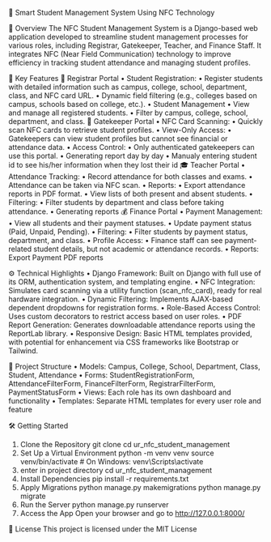 

📘 Smart Student Management System Using NFC Technology

📌 Overview
The NFC Student Management System is a Django-based web application developed to streamline student management processes for various roles,
including Registrar, Gatekeeper, Teacher, and Finance Staff. It integrates NFC (Near Field Communication) technology to improve efficiency 
in tracking student attendance and managing student profiles.

🚀 Key Features
🔐 Registrar Portal
•	Student Registration:
•	Register students with detailed information such as campus, college, school, department, class, and NFC card URL.
•	Dynamic field filtering (e.g., colleges based on campus, schools based on college, etc.).
•	Student Management
•	View and manage all registered students.
•	Filter by campus, college, school, department, and class.
🛂 Gatekeeper Portal
•	NFC Card Scanning:
•	Quickly scan NFC cards to retrieve student profiles.
•	View-Only Access:
•	Gatekeepers can view student profiles but cannot see financial or attendance data.
•	Access Control:
•	Only authenticated gatekeepers can use this portal.
•   Generating report day by day
•   Manualy entering student id to see his/her information when they lost their id
🎓 Teacher Portal
•	Attendance Tracking:
•	Record attendance for both classes and exams.
•	Attendance can be taken via NFC scan.
•	Reports:
•	Export attendance reports in PDF format.
•	View lists of both present and absent students.
•	Filtering:
•	Filter students by department and class before taking attendance.
•   Generating reports
💰 Finance Portal
•	Payment Management:
•	View all students and their payment statuses.
•	Update payment status (Paid, Unpaid, Pending).
•	Filtering:
•	Filter students by payment status, department, and class.
•	Profile Access:
•	Finance staff can see payment-related student details, but not academic or attendance records.
•	Reports: Export Payment PDF reports

⚙️ Technical Highlights
•	Django Framework: Built on Django with full use of its ORM, authentication system, and templating engine.
•	NFC Integration: Simulates card scanning via a utility function (scan_nfc_card), ready for real hardware integration.
•	Dynamic Filtering: Implements AJAX-based dependent dropdowns for registration forms.
•	Role-Based Access Control: Uses custom decorators to restrict access based on user roles.
•	PDF Report Generation: Generates downloadable attendance reports using the ReportLab library.
•	Responsive Design: Basic HTML templates provided, with potential for enhancement via CSS frameworks like Bootstrap or Tailwind.


🧱 Project Structure
•	Models: Campus, College, School, Department, Class, Student, Attendance
•	Forms: StudentRegistrationForm, AttendanceFilterForm, FinanceFilterForm, RegistrarFilterForm, PaymentStatusForm
•	Views: Each role has its own dashboard and functionality
•	Templates: Separate HTML templates for every user role and feature

🛠️ Getting Started
1. Clone the Repository
    git clone <repository-url>
    cd ur_nfc_student_management
2. Set Up a Virtual Environment
    python -m venv venv
    source venv/bin/activate  # On Windows: venv\Scripts\activate
3. enter in project directory
   cd ur_nfc_student_management
4. Install Dependencies
   pip install -r requirements.txt
5. Apply Migrations
   python manage.py makemigrations
   python manage.py migrate
6. Run the Server
   python manage.py runserver
7. Access the App
   Open your browser and go to http://127.0.0.1:8000/

📄 License
This project is licensed under the MIT License




